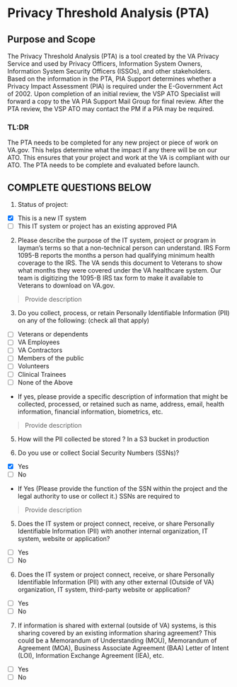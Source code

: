 # Privacy Threshold Analysis (PTA)


## Purpose and Scope
The Privacy Threshold Analysis (PTA) is a tool created by the VA Privacy Service and used by Privacy Officers, Information System Owners, Information System Security Officers (ISSOs), and other stakeholders. Based on the information in the PTA, PIA Support determines whether a Privacy Impact Assessment (PIA) is required under the E-Government Act of 2002.
Upon completion of an initial review, the VSP ATO Specialist will forward a copy to the VA PIA Support Mail Group for final review. After the PTA review, the VSP ATO may contact the PM if a PIA may be required.

### TL:DR 
The PTA needs to be completed for any new project or piece of work on VA.gov.  This helps determine what the impact if any there will be on our ATO.   This ensures that your project and work at the VA is compliant with our ATO. The PTA needs to be complete and evaluated before launch.

## COMPLETE QUESTIONS BELOW
1. Status of project:
- [X]  This is a new IT system 
- [ ] This IT system or project has an existing approved PIA

2. Please describe the purpose of the IT system, project or program in layman’s terms so that a non-technical person can understand.
IRS Form 1095-B reports the months a person had qualifying minimum health coverage to the IRS. The VA sends this document to Veterans to show what months they were covered under the VA healthcare system. Our team is digitizing the 1095-B IRS tax form to make it available to Veterans to download on VA.gov.

> Provide description

3. Do you collect, process, or retain Personally Identifiable Information (PII) on any of the following: (check all that apply)

- [ ] Veterans or dependents
- [ ] VA Employees
- [ ] VA Contractors
- [ ] Members of the public
- [ ] Volunteers
- [ ] Clinical Trainees
- [ ] None of the Above
*  If yes, please provide a specific description of information that might be collected, processed, or retained such as name, address, email, health information, financial information, biometrics, etc. 

> Provide description

5. How will the PII collected be stored ? 
In a S3 bucket in production

4. Do you use or collect Social Security Numbers (SSNs)?
- [X] Yes
- [ ] No 
*  If Yes (Please provide the function of the SSN within the project and the legal authority to use or collect it.)
SSNs are required to 

> Provide description

5. Does the IT system or project connect, receive, or share Personally Identifiable Information (PII) with another internal organization, IT system, website or application?
- [ ] Yes
- [ ] No 

6. Does the IT system or project connect, receive, or share Personally Identifiable Information (PII) with any other external (Outside of VA) organization, IT system, third-party website or application?
- [ ] Yes
- [ ] No 

7.  If information is shared with external (outside of VA) systems, is this sharing covered by an existing information sharing agreement? This could be a Memorandum of Understanding (MOU), Memorandum of Agreement (MOA), Business Associate Agreement (BAA) Letter of Intent (LOI), Information Exchange Agreement (IEA), etc.
- [ ] Yes
- [ ] No 
